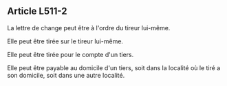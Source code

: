 Article L511-2
----
La lettre de change peut être à l'ordre du tireur lui-même.

Elle peut être tirée sur le tireur lui-même.

Elle peut être tirée pour le compte d'un tiers.

Elle peut être payable au domicile d'un tiers, soit dans la localité où le tiré
a son domicile, soit dans une autre localité.
